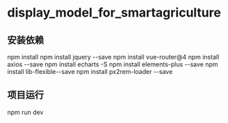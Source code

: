 # display_model_for_smartagriculture
 
## 安装依赖
npm install
npm install jquery --save
npm install vue-router@4
npm install axios --save
npm install echarts -S
npm install elements-plus --save
npm install lib-flexible--save
npm install px2rem-loader --save

## 项目运行
npm run dev

